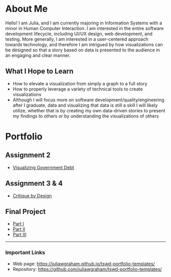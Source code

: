 # About Me
Hello! I am Julia, and I am currently majoring in Information Systems with a minor in Human Computer Interaction. I am interested in the entire software development lifecycle, including UI/UX design, web development, and testing. More generally, I am interested in a user-centered approach towards technology, and therefore I am intrigued by how visualizations can be designed so that a story based on data is presented to the audience in an engaging and clear manner.

## What I Hope to Learn
- How to elevate a visualization from simply a graph to a full story
- How to properly leverage a variety of technical tools to create visualizations
- Although I will focus more on software development/quality/engineering after I graduate, data and visualizing that data is still a skill I will likely utilize, whether that is by creating my own data-driven stories to present my findings to others or by understanding the visualizations of others

# Portfolio

## Assignment 2
- [Visualizing Government Debt](visualizing-government-debt)

## Assignment 3 & 4
- [Critique by Design](critique-by-design)  

## Final Project
- [Part I](final-project-part-one)
- [Part II](final-project-part-two)
- [Part III](final-project-part-three)

---

### Important Links
- Web page: <https://juliawgraham.github.io/tswd-portfolio-templates/>
- Repository: <https://github.com/juliawgraham/tswd-portfolio-templates/>